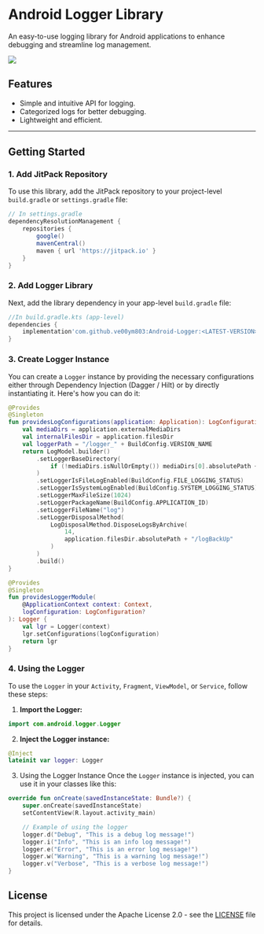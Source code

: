 # Android Logger Library

An easy-to-use logging library for Android applications to enhance debugging and streamline log management.

[![](https://jitpack.io/v/ve00ym803/Android-Logger.svg)](https://jitpack.io/#ve00ym803/Android-Logger)

## Features
- Simple and intuitive API for logging.
- Categorized logs for better debugging.
- Lightweight and efficient.

---

## Getting Started

### 1. Add JitPack Repository
To use this library, add the JitPack repository to your project-level `build.gradle` or `settings.gradle` file:

```gradle
// In settings.gradle
dependencyResolutionManagement {
    repositories {
        google()
        mavenCentral()
        maven { url 'https://jitpack.io' }
    }
}
```

### 2. Add Logger Library
Next, add the library dependency in your app-level `build.gradle` file:

```gradle
//In build.gradle.kts (app-level)
dependencies {
    implementation'com.github.ve00ym803:Android-Logger:<LATEST-VERSION>'
}
```

### 3. Create Logger Instance

You can create a `Logger` instance by providing the necessary configurations either through Dependency Injection (Dagger / Hilt) or by directly instantiating it. Here's how you can do it:

```kotlin
@Provides
@Singleton
fun providesLogConfigurations(application: Application): LogConfiguration {
    val mediaDirs = application.externalMediaDirs
    val internalFilesDir = application.filesDir
    val loggerPath = "/logger_" + BuildConfig.VERSION_NAME
    return LogModel.builder()
        .setLoggerBaseDirectory(
            if (!mediaDirs.isNullOrEmpty()) mediaDirs[0].absolutePath + loggerPath else internalFilesDir.absolutePath + loggerPath
        )
        .setLoggerIsFileLogEnabled(BuildConfig.FILE_LOGGING_STATUS)
        .setLoggerIsSystemLogEnabled(BuildConfig.SYSTEM_LOGGING_STATUS)
        .setLoggerMaxFileSize(1024)
        .setLoggerPackageName(BuildConfig.APPLICATION_ID)
        .setLoggerFileName("log")
        .setLoggerDisposalMethod(
            LogDisposalMethod.DisposeLogsByArchive(
                14,
                application.filesDir.absolutePath + "/logBackUp"
            )
        )
        .build()
}

@Provides
@Singleton
fun providesLoggerModule(
    @ApplicationContext context: Context,
    logConfiguration: LogConfiguration?
): Logger {
    val lgr = Logger(context)
    lgr.setConfigurations(logConfiguration)
    return lgr
}
```
### 4. Using the Logger

To use the `Logger` in your `Activity`, `Fragment`, `ViewModel`, or `Service`, follow these steps:

1. **Import the Logger:**

```kotlin
import com.android.logger.Logger
```

2. **Inject the Logger instance:**
   
```kotlin
@Inject
lateinit var logger: Logger
```

3. Using the Logger Instance
Once the `Logger` instance is injected, you can use it in your classes like this:

```kotlin
override fun onCreate(savedInstanceState: Bundle?) {
    super.onCreate(savedInstanceState)
    setContentView(R.layout.activity_main)

    // Example of using the logger
    logger.d("Debug", "This is a debug log message!")
    logger.i("Info", "This is an info log message!")
    logger.e("Error", "This is an error log message!")
    logger.w("Warning", "This is a warning log message!")
    logger.v("Verbose", "This is a verbose log message!")
}
```

## License

This project is licensed under the Apache License 2.0 - see the [LICENSE](LICENSE) file for details.
